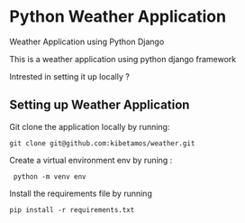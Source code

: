 # Python Weather Application

Weather Application using Python Django

This is a weather application using python django framework

Intrested in setting it up locally ?
 
## Setting up Weather Application

Git clone the application locally by running:

    git clone git@github.com:kibetamos/weather.git

Create a virtual environment env by runing :

     python -m venv env


Install the requirements file by running 

    pip install -r requirements.txt
